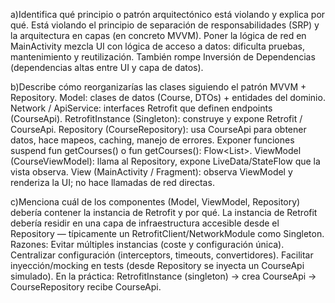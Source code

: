 a)Identifica qué principio o patrón arquitectónico está violando y explica por qué.
Está violando el principio de separación de responsabilidades (SRP) y la arquitectura en capas (en concreto MVVM). 
Poner la lógica de red en MainActivity mezcla UI con lógica de acceso a datos: dificulta pruebas, mantenimiento y reutilización. 
También rompe Inversión de Dependencias (dependencias altas entre UI y capa de datos).

b)Describe cómo reorganizarías las clases siguiendo el patrón MVVM + Repository.
Model: clases de datos (Course, DTOs) + entidades del dominio.
Network / ApiService: interfaces Retrofit que definen endpoints (CourseApi).
RetrofitInstance (Singleton): construye y expone Retrofit / CourseApi.
Repository (CourseRepository): usa CourseApi para obtener datos, hace mapeos, caching, manejo de errores. Exponer funciones suspend fun getCourses() o fun getCourses(): Flow<List<Course>>.
ViewModel (CourseViewModel): llama al Repository, expone LiveData/StateFlow que la vista observa.
View (MainActivity / Fragment): observa ViewModel y renderiza la UI; no hace llamadas de red directas.

c)Menciona cuál de los componentes (Model, ViewModel, Repository) debería contener la instancia de Retrofit y por qué.
La instancia de Retrofit debería residir en una capa de infraestructura accesible desde el Repository — típicamente un RetrofitClient/NetworkModule como Singleton. Razones:
Evitar múltiples instancias (coste y configuración única).
Centralizar configuración (interceptors, timeouts, convertidores).
Facilitar inyección/mocking en tests (desde Repository se inyecta un CourseApi simulado).
En la práctica: RetrofitInstance (singleton) → crea CourseApi → CourseRepository recibe CourseApi.
